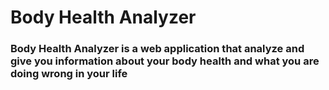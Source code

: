 # Body Health Analyzer
### Body Health Analyzer is a web application that analyze and give you information about your body health and what you are doing wrong in your life

